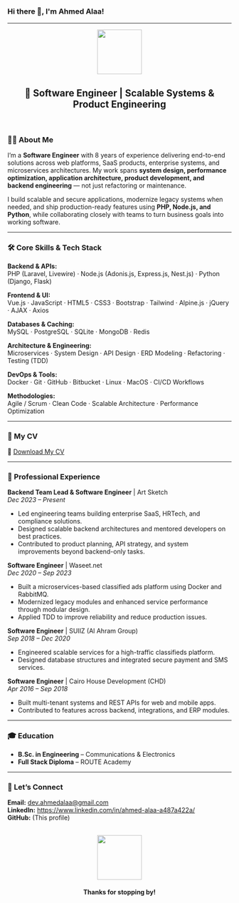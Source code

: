 ### Hi there 👋, I'm Ahmed Alaa!

---

<div id="header" align="center">
  <img src="https://media.giphy.com/media/M9gbBkH9QyXfW/giphy.gif" width="100"/>
  <h2>🚀 Software Engineer | Scalable Systems & Product Engineering</h2>
</div>

<br>

### 👨‍💻 About Me

I’m a **Software Engineer** with 8 years of experience delivering end-to-end solutions across web platforms, SaaS products, enterprise systems, and microservices architectures. My work spans **system design, performance optimization, application architecture, product development, and backend engineering** — not just refactoring or maintenance.

I build scalable and secure applications, modernize legacy systems when needed, and ship production-ready features using **PHP, Node.js, and Python**, while collaborating closely with teams to turn business goals into working software.

---

### 🛠️ Core Skills & Tech Stack

**Backend & APIs:**  
PHP (Laravel, Livewire) · Node.js (Adonis.js, Express.js, Nest.js) · Python (Django, Flask)

**Frontend & UI:**  
Vue.js · JavaScript · HTML5 · CSS3 · Bootstrap · Tailwind · Alpine.js · jQuery · AJAX · Axios

**Databases & Caching:**  
MySQL · PostgreSQL · SQLite · MongoDB · Redis

**Architecture & Engineering:**  
Microservices · System Design · API Design · ERD Modeling · Refactoring · Testing (TDD)

**DevOps & Tools:**  
Docker · Git · GitHub · Bitbucket · Linux · MacOS · CI/CD Workflows

**Methodologies:**  
Agile / Scrum · Clean Code · Scalable Architecture · Performance Optimization

---

### 📝 My CV

📄 [Download My CV](https://github.com/Dev-Ahmed-Alaa/dev-ahmed-alaa/blob/main/Ahmed%20Alaa.pdf)

---

### 💼 Professional Experience

**Backend Team Lead & Software Engineer** | Art Sketch  
*Dec 2023 – Present*  
- Led engineering teams building enterprise SaaS, HRTech, and compliance solutions.  
- Designed scalable backend architectures and mentored developers on best practices.  
- Contributed to product planning, API strategy, and system improvements beyond backend-only tasks.

**Software Engineer** | Waseet.net  
*Dec 2020 – Sep 2023*  
- Built a microservices-based classified ads platform using Docker and RabbitMQ.  
- Modernized legacy modules and enhanced service performance through modular design.  
- Applied TDD to improve reliability and reduce production issues.

**Software Engineer** | SUIIZ (Al Ahram Group)  
*Sep 2018 – Dec 2020*  
- Engineered scalable services for a high-traffic classifieds platform.  
- Designed database structures and integrated secure payment and SMS services.

**Software Engineer** | Cairo House Development (CHD)  
*Apr 2016 – Sep 2018*  
- Built multi-tenant systems and REST APIs for web and mobile apps.  
- Contributed to features across backend, integrations, and ERP modules.

---

### 🎓 Education

- **B.Sc. in Engineering** – Communications & Electronics  
- **Full Stack Diploma** – ROUTE Academy

---

### 🤝 Let’s Connect

**Email:** dev.ahmedalaa@gmail.com  
**LinkedIn:** https://www.linkedin.com/in/ahmed-alaa-a487a422a/  
**GitHub:** (This profile)

<br>

<div align="center">
  <img src="https://media.giphy.com/media/Vgf52e2D01jV351x9u/giphy.gif" width="100"/>
  <h4>Thanks for stopping by!</h4>
</div>
